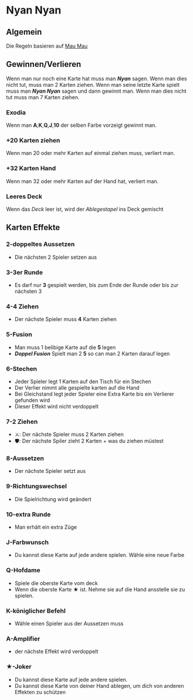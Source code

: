 Nyan Nyan
==========================

Algemein
--------------------------
Die Regeln basieren auf [Mau Mau](https://de.wikipedia.org/wiki/Mau-Mau_(Kartenspiel))

Gewinnen/Verlieren
---------------------------
Wenn man nur noch eine Karte hat muss man **_Nyan_** sagen. Wenn man dies nicht tut, muss man 2 Karten ziehen. Wenn man seine letzte Karte spielt muss man **_Nyan Nyan_** sagen und dann gewinnt man. Wenn man dies nicht tut muss man 7 Karten ziehen. 

### Exodia
Wenn man **A**,**K**,**Q**,**J**,**10** der selben Farbe vorzeigt gewinnt man.

### +20 Karten ziehen
Wenn man 20 oder mehr Karten auf einmal ziehen muss, verliert man.

### +32 Karten Hand
Wenn man 32 oder mehr Karten auf der Hand hat, verliert man.

### Leeres Deck
Wenn das _Deck_ leer ist, wird der _Ablegestapel_ ins Deck gemischt

Karten Effekte
--------------------------

### 2-doppeltes Aussetzen
- Die nächsten 2 Spieler setzen aus

### 3-3er Runde
- Es darf nur **3** gespielt werden, bis zum Ende der Runde oder bis zur nächsten 3

### 4-4 Ziehen
- Der n&auml;chste Spieler muss **4** Karten ziehen

### 5-Fusion
- Man muss 1 belibige Karte auf die **5** legen
- **_Doppel Fusion_** Spielt man 2 **5** so can man 2 Karten darauf legen

### 6-Stechen
- Jeder Spieler legt 1 Karten auf den Tisch für ein Stechen
- Der Verlier nimmt alle gespielte karten auf die Hand
- Bei Gleichstand legt jeder Spieler eine Extra Karte bis ein Verlierer gefunden wird
- Dieser Effekt wird nicht verdoppelt

### 7-2 Ziehen
- ⚔️: Der nächste Spieler muss 2 Karten ziehen
- 🛡️: Der nächste Spiler zieht 2 Karten + was du ziehen müstest

### 8-Aussetzen
- Der nächste Spieler setzt aus

### 9-Richtungswechsel
- Die Spielrichtung wird geändert

### 10-extra Runde
- Man erhält ein extra Züge

### J-Farbwunsch
- Du kannst diese Karte auf jede andere spielen. Wähle eine neue Farbe

### Q-Hofdame
- Spiele die oberste Karte vom deck
- Wenn die oberste Karte &#9733; ist. Nehme sie auf die Hand ansstelle sie zu spielen.

### K-königlicher Befehl
- Wähle einen Spieler aus der Aussetzen muss

### A-Amplifier
- der nächste Effekt wird verdoppelt

### &#9733;-Joker
- Du kannst diese Karte auf jede andere spielen.
- Du kannst diese Karte von deiner Hand ablegen, um dich von anderen Effekten zu schützen
